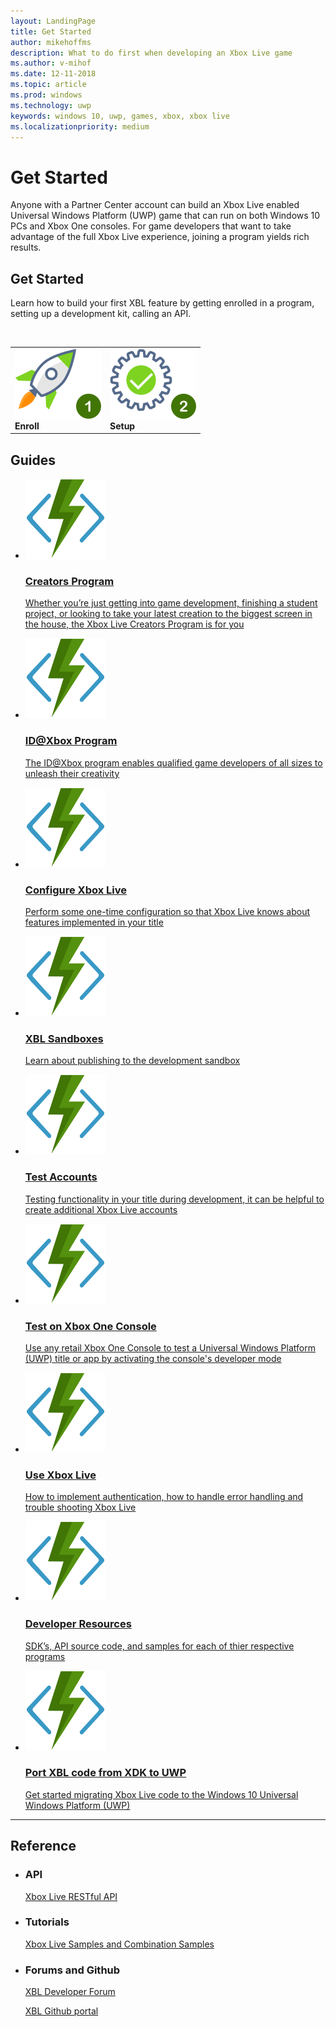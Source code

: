 ```yaml
---
layout: LandingPage
title: Get Started
author: mikehoffms
description: What to do first when developing an Xbox Live game
ms.author: v-mihof
ms.date: 12-11-2018
ms.topic: article
ms.prod: windows
ms.technology: uwp
keywords: windows 10, uwp, games, xbox, xbox live
ms.localizationpriority: medium
---
```


<h1>Get Started</h1>
<p>Anyone with a Partner Center account can build an Xbox Live enabled Universal Windows Platform (UWP) game that can run on both Windows 10 PCs and Xbox One consoles. For game developers that want to take advantage of the full Xbox Live experience, joining a program yields rich results.</p>

<h2>Get Started</h2>
<p>Learn how to build your first XBL feature by getting enrolled in a program, setting up a development kit, calling an API.</p><br>
<table><tr>
<td><img src="images/common/enroll_step1_icon.svg" alt="Enroll" /><br><b>Enroll</b></td>
<td><img src="images/common/setup_step2_icon.svg" alt="Setup" /><br><b>Setup</b></td>
</tr></table>

<h2>Guides</h2>
<ul class="cardsF panelContent cols cols2">
    <li>
        <a href="">
        <div class="cardSize">
            <div class="cardPadding">
                <div class="card">
                    <div class="cardImageOuter">
                        <div class="cardImage">
                            <img src="images/common/xbl_real_time_activity_placeholder.svg" alt="Creators Program" />
                        </div>
                    </div>
                    <div class="cardText">
                        <h3>Creators Program</h3>
                        <p>Whether you’re just getting into game development, finishing a student project, or looking to take your latest creation to the biggest screen   in the house, the Xbox Live Creators Program is for you</p>
                    </div>
                </div>
            </div>
        </div>
        </a>
    </li>
    <li>
        <a href="">
        <div class="cardSize">
            <div class="cardPadding">
                <div class="card">
                    <div class="cardImageOuter">
                        <div class="cardImage">
                            <img src="images/common/xbl_real_time_activity_placeholder.svg" alt="ID@Xbox Program" />
                        </div>
                    </div>
                    <div class="cardText">
                        <h3>ID@Xbox Program</h3>
                        <p>The ID@Xbox program enables qualified game developers of all sizes to unleash their creativity</p>
                    </div>
                </div>
            </div>
        </div>
        </a>
    </li>
    <li>
        <a href="">
        <div class="cardSize">
            <div class="cardPadding">
                <div class="card">
                    <div class="cardImageOuter">
                        <div class="cardImage">
                            <img src="images/common/xbl_real_time_activity_placeholder.svg" alt="Configure Xbox Live" />
                        </div>
                    </div>
                    <div class="cardText">
                        <h3>Configure Xbox Live</h3>
                        <p>Perform some one-time configuration so that Xbox Live knows about features implemented in your title</p>
                    </div>
                </div>
            </div>
        </div>
        </a>
    </li>
    <li>
        <a href="xbox-live-sandboxes.md">
        <div class="cardSize">
            <div class="cardPadding">
                <div class="card">
                    <div class="cardImageOuter">
                        <div class="cardImage">
                            <img src="images/common/xbl_real_time_activity_placeholder.svg" alt="XBL Sandboxes" />
                        </div>
                    </div>
                    <div class="cardText">
                        <h3>XBL Sandboxes</h3>
                        <p>Learn about publishing to the development sandbox</p>
                    </div>
                </div>
            </div>
        </div>
        </a>
    </li>
    <li>
        <a href="xbox-live-test-accounts.md">
        <div class="cardSize">
            <div class="cardPadding">
                <div class="card">
                    <div class="cardImageOuter">
                        <div class="cardImage">
                            <img src="images/common/xbl_real_time_activity_placeholder.svg" alt="Test Accounts" />
                        </div>
                    </div>
                    <div class="cardText">
                        <h3>Test Accounts</h3>
                        <p>Testing functionality in your title during development, it can be helpful to create additional Xbox Live accounts</p>
                    </div>
                </div>
            </div>
        </div>
        </a>
    </li>
    <li>
        <a href="testing-on-console.md">
        <div class="cardSize">
            <div class="cardPadding">
                <div class="card">
                    <div class="cardImageOuter">
                        <div class="cardImage">
                            <img src="images/common/xbl_real_time_activity_placeholder.svg" alt="Test on Xbox One Console" />
                        </div>
                    </div>
                    <div class="cardText">
                        <h3>Test on Xbox One Console</h3>
                        <p>Use any retail Xbox One Console to test a Universal Windows Platform (UWP) title or app by activating the console's developer mode</p>
                    </div>
                </div>
            </div>
        </div>
        </a>
    </li>
    <li>
        <a href="">
        <div class="cardSize">
            <div class="cardPadding">
                <div class="card">
                    <div class="cardImageOuter">
                        <div class="cardImage">
                            <img src="images/common/xbl_real_time_activity_placeholder.svg" alt="Use Xbox Live" />
                        </div>
                    </div>
                    <div class="cardText">
                        <h3>Use Xbox Live</h3>
                        <p>How to implement authentication, how to handle error handling and trouble shooting Xbox Live</p>
                    </div>
                </div>
            </div>
        </div>
        </a>
    </li>
    <li>
        <a href="xbox-live-resources.md">
        <div class="cardSize">
            <div class="cardPadding">
                <div class="card">
                    <div class="cardImageOuter">
                        <div class="cardImage">
                            <img src="images/common/xbl_real_time_activity_placeholder.svg" alt="Developer Resources" />
                        </div>
                    </div>
                    <div class="cardText">
                        <h3>Developer Resources</h3>
                        <p>SDK’s, API source code, and samples for each of thier respective programs</p>
                    </div>
                </div>
            </div>
        </div>
        </a>
    </li>
    <li>
        <a href="using-xbox-live/porting-xbox-live-code-from-xdk-to-uwp.md">
        <div class="cardSize">
            <div class="cardPadding">
                <div class="card">
                    <div class="cardImageOuter">
                        <div class="cardImage">
                            <img src="images/common/xbl_real_time_activity_placeholder.svg" alt="Port XBL code from XDK to UWP" />
                        </div>
                    </div>
                    <div class="cardText">
                        <h3>Port XBL code from XDK to UWP</h3>
                        <p>Get started migrating Xbox Live code to the Windows 10 Universal Windows Platform (UWP)</p>
                    </div>
                </div>
            </div>
        </div>
        </a>
    </li>
</ul>

<hr>
<h2>Reference</h2>
<ul class="panelContent cardsW">
    <li>
        <div class="cardSize">
            <div class="cardPadding">
                <div class="card">
                    <div class="cardText">
                        <h3>API</h3>
                        <p><a href="" data-linktype="absolute-path">Xbox Live RESTful API</a></p>
                    </div>
                </div>
            </div>
        </div>
    </li>
    <li>
        <div class="cardSize">
            <div class="cardPadding">
                <div class="card">
                    <div class="cardText">
                        <h3>Tutorials</h3>
                        <p><a href="" data-linktype="absolute-path">Xbox Live Samples and Combination Samples</a></p>
                     </div>
                </div>
            </div>
        </div>
    </li>
    <li>
        <div class="cardSize">
            <div class="cardPadding">
                <div class="card">
                    <div class="cardText">
                        <h3>Forums and Github </h3>
                        <p><a href="https://forums.xboxlive.com/index.html" data-linktype="absolute-path">XBL Developer Forum</a></p>
                        <p><a href="https://github.com/Microsoft/xbox-live-api" data-linktype="absolute-path">XBL Github portal</a></p>
                     </div>
                </div>
            </div>
        </div>
    </li>
</ul>